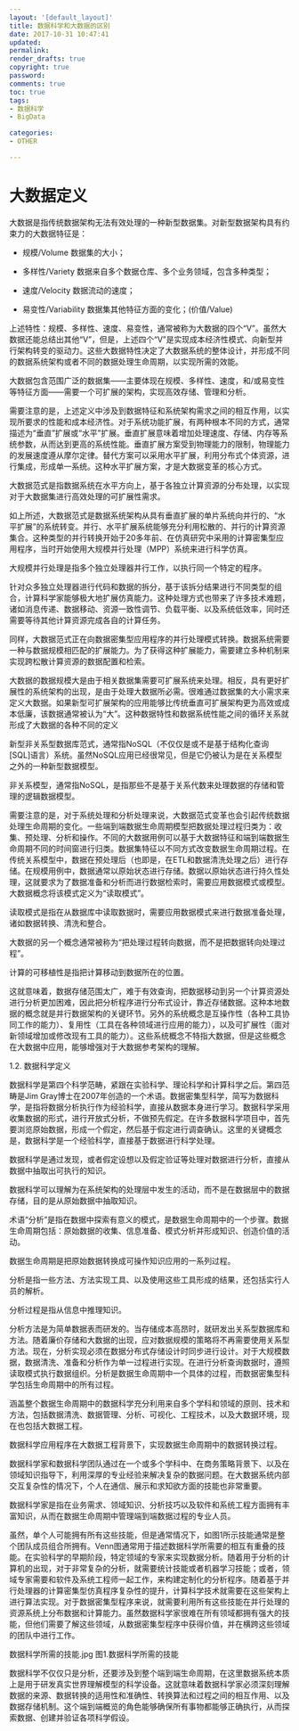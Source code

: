 ```yaml
---
layout: '[default_layout]'   
title: 数据科学和大数据的区别           
date: 2017-10-31 10:47:41  
updated: 
permalink: 
render_drafts: true
copyright: true
password: 
comments: true
toc: true                  
tags:                        
- 数据科学
- BigData

categories:                  
- OTHER

---
```

# 大数据定义

大数据是指传统数据架构无法有效处理的一种新型数据集。对新型数据架构具有约束力的大数据特征是：

- 规模/Volume  数据集的大小；

- 多样性/Variety  数据来自多个数据仓库、多个业务领域，包含多种类型；

- 速度/Velocity  数据流动的速度；
<!--more-->
- 易变性/Variability  数据集其他特征方面的变化；(价值/Value)

上述特性：规模、多样性、速度、易变性，通常被称为大数据的四个“V”。虽然大数据还能总结出其他“V”，但是，上述四个“V”是实现成本经济性模式、向新型并行架构转变的驱动力。这些大数据特性决定了大数据系统的整体设计，并形成不同的数据系统架构或者不同的数据处理生命周期，以实现所需的效能。

大数据包含范围广泛的数据集——主要体现在规模、多样性、速度，和/或易变性等特征方面——需要一个可扩展的架构，实现高效存储、管理和分析。

需要注意的是，上述定义中涉及到数据特征和系统架构需求之间的相互作用，以实现所要求的性能和成本经济性。对于系统功能扩展，有两种根本不同的方式，通常描述为“垂直”扩展或“水平”扩展。垂直扩展意味着增加处理速度、存储、内存等系统参数，从而达到更高的系统性能。垂直扩展方案受到物理能力的限制，物理能力的发展速度遵从摩尔定律。替代方案可以采用水平扩展，利用分布式个体资源，进行集成，形成单一系统。这种水平扩展方案，才是大数据变革的核心方式。

大数据范式是指数据系统在水平方向上，基于各独立计算资源的分布处理，以实现对于大数据集进行高效处理的可扩展性需求。

如上所述，大数据范式是数据系统架构从具有垂直扩展的单片系统向并行的、“水平扩展”的系统转变。并行、水平扩展系统能够充分利用松散的、并行的计算资源集合。这种类型的并行转换开始于20多年前、在仿真研究中采用的计算密集型应用程序，当时开始使用大规模并行处理（MPP）系统来进行科学仿真。

大规模并行处理是指多个独立处理器并行工作，以执行同一个特定的程序。

针对众多独立处理器进行代码和数据的拆分，基于该拆分结果进行不同类型的组合，计算科学家能够极大地扩展仿真能力。这种处理方式也带来了许多技术难题，诸如消息传递、数据移动、资源一致性调节、负载平衡、以及系统低效率，同时还需要等待其他计算资源完成各自的计算任务。

同样，大数据范式正在向数据密集型应用程序的并行处理模式转换。数据系统需要一种与数据规模相匹配的扩展能力。为了获得这种扩展能力，需要建立多种机制来实现跨松散计算资源的数据配置和检索。

大数据的数据规模大是由于相关数据集需要可扩展系统来处理。相反，具有更好扩展性的系统架构的出现，是由于处理大数据所必需。很难通过数据集的大小需求来定义大数据。如果新型可扩展架构的应用能够比传统垂直可扩展架构更为高效或成本低廉，该数据通常被认为“大”。这种数据特性和数据系统性能之间的循环关系就形成了大数据的各种不同的定义

新型非关系型数据库范式，通常指NoSQL（不仅仅是或不是基于结构化查询[SQL]语言）系统。虽然NoSQL应用已经很常见，但是它仍被认为是在关系模型之外的一种新型数据模型。

非关系模型，通常指NoSQL，是指那些不是基于关系代数来处理数据的存储和管理的逻辑数据模型。

需要注意的是，对于系统处理和分析处理来说，大数据范式变革也会引起传统数据处理生命周期的变化。一些端到端数据生命周期模型把数据处理过程归类为：收集、预处理、分析和操作。不同的大数据用例可以基于大数据特征和端到端数据生命周期不同的时间窗进行归类。数据集特征以不同方式改变数据生命周期过程。在传统关系模型中，数据在预处理后（也即是，在ETL和数据清洗处理之后）进行存储。在规模用例中，数据通常以原始状态进行存储。数据以原始状态进行持久性处理，这就要求为了数据准备和分析而进行数据检索时，需要应用数据模式或模型。大数据概念将该模式定义为“读取模式”。

读取模式是指在从数据库中读取数据时，需要应用数据模式来进行数据准备处理，诸如数据转换、清洗和整合。

大数据的另一个概念通常被称为“把处理过程转向数据，而不是把数据转向处理过程”。

计算的可移植性是指把计算移动到数据所在的位置。

这就意味着，数据存储范围太广，难于有效查询，把数据移动到另一个计算资源处进行分析更加困难，因此把分析程序进行分布式设计，靠近存储数据。这种本地数据的概念就是并行数据架构的关键环节。另外的系统概念是互操作性（各种工具协同工作的能力）、复用性（工具在各种领域进行应用的能力），以及可扩展性（面对新领域增加或修改现有工具的能力）。这些系统概念不特指大数据，但是这些概念在大数据中应用，能够增强对于大数据参考架构的理解。

1.2.	数据科学定义

数据科学是第四个科学范畴，紧跟在实验科学、理论科学和计算科学之后。第四范畴是Jim Gray博士在2007年创造的一个术语。数据密集型科学，简写为数据科学，是指将数据分析执行作为经验科学，直接从数据本身进行学习。数据科学采用收集数据的形式，进行开放式分析，不做预先假定。在许多数据科学项目中，首先要浏览原始数据，形成一个假定，然后基于假定进行调查确认。这里的关键概念是，数据科学是一个经验科学，直接基于数据进行科学处理。

数据科学是通过发现，或者假定设想以及假定验证等处理对数据进行分析，直接从数据中抽取出可执行的知识。

数据科学可以理解为在系统架构的处理层中发生的活动，而不是在数据层中的数据存储，目的是从原始数据中抽取知识。

术语“分析”是指在数据中探索有意义的模式，是数据生命周期中的一个步骤。数据生命周期包括：原始数据的收集、信息准备、模式分析并形成知识、创造价值的活动。

数据生命周期是把原始数据转换成可操作知识应用的一系列过程。

分析是指一些方法、方法实现工具、以及使用这些工具形成的结果，还包括实行人员的解析。

分析过程是指从信息中推理知识。

分析方法是为简单数据表而研发的。当存储成本高昂时，就研发出关系型数据库和方法。随着廉价存储和大数据的出现，应对数据规模的策略将不再需要使用关系型方法。现在，分析实现必须在数据分布式存储设计时同步进行设计。对于大规模数据，数据清洗、准备和分析作为单一过程进行实现。在进行分析查询数据时，遵照读取模式执行数据组织。分析是数据生命周期中一个具体的过程，而数据密集型科学包括生命周期中的所有过程。

涵盖整个数据生命周期中的数据科学充分利用来自多个学科和领域的原则、技术和方法，包括数据清洗、数据管理、分析、可视化、工程技术，以及大数据环境，现在也包括大数据工程。

数据科学应用程序在大数据工程背景下，实现数据生命周期中的数据转换过程。

数据科学家和数据科学团队通过在一个或多个学科中、在商务策略背景下、以及在领域知识指导下，利用深厚的专业经验来解决复杂的数据问题。在大数据系统内部交互复杂性的情况下，个人在通信、展示和求知欲方面的技能也非常重要。

数据科学家是指在业务需求、领域知识、分析技巧以及软件和系统工程方面拥有丰富知识，从而在数据生命周期中管理端到端数据过程的专业人员。

虽然，单个人可能拥有所有这些技能，但是通常情况下，如图1所示技能通常是整个团队成员组合所拥有。Venn图通常用于描述数据科学所需要的相互有重叠的技能。在实验科学的早期阶段，特定领域的专家来实现数据分析。随着用于分析的计算机的出现，对于非常复杂的分析，就需要统计技能或者机器学习技能；或者，领域专家需要和软件及系统工程师一起工作，来构建定制化的分析程序。随着基于并行处理器的计算密集型仿真程序复杂性的提升，计算科学技术就需要在这些架构上进行算法实现。对于数据密集型程序来说，就需要利用所有这些技能在并行处理的资源系统上分布数据和计算能力。虽然数据科学家很难在所有领域都拥有强大的技能，但他们需要了解这些领域，从数据密集型程序中获得价值，并在横跨这些领域的团队中进行工作。
 
数据科学所需的技能.jpg
图1.数据科学所需的技能

数据科学不仅仅只是分析，还要涉及到整个端到端生命周期，在这里数据系统本质上是用于研发真实世界理解模型的科学设备。这就意味着数据科学家必须深刻理解数据的来源、数据转换的适用性和准确性、转换算法和过程之间的相互作用、以及数据存储机制。这个端到端概览的角色能够确保所有事物都能够正确执行，从而探索数据、创建并验证各项科学假设。